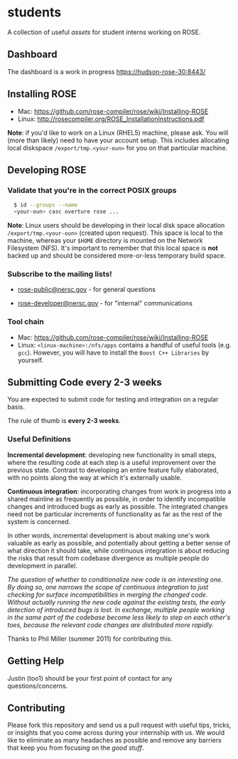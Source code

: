 students
========

A collection of useful *assets* for student interns working on ROSE.

## Dashboard

The dashboard is a work in progress [https://hudson-rose-30:8443/](https://hudson-rose-30:8443/)

## Installing ROSE

* Mac: https://github.com/rose-compiler/rose/wiki/Installing-ROSE
* Linux: http://rosecompiler.org/ROSE_InstallationInstructions.pdf

**Note**: if you'd like to work on a Linux (RHEL5) machine, please ask. You will
(more than likely) need to have your account setup. This includes allocating
local diskspace `/export/tmp.<your-oun>` for you on that particular machine.

## Developing ROSE

### Validate that you're in the correct POSIX groups
``` bash
  $ id --groups --name
  <your-oun> casc overture rose ...
```

**Note**: Linux users should be developing in their local disk space allocation
`/export/tmp.<your-oun>` (created upon request). This space is local to the machine,
whereas your `$HOME` directory is mounted on the Network Filesystem (NFS). It's important
to remember that this local space is **not** backed up and should be considered
more-or-less temporary build space.

### Subscribe to the mailing lists!

* [rose-public@nersc.gov](https://mailman.nersc.gov/mailman/listinfo/rose-public) - for general questions

* [rose-developer@nersc.gov](https://mailman.nersc.gov/mailman/listinfo/rose-developer) - for "internal" communications

### Tool chain

* Mac: https://github.com/rose-compiler/rose/wiki/Installing-ROSE
* Linux: `<linux-machine>:/nfs/apps` contains a handful of useful tools (e.g. `gcc`).
  However, you will have to install the `Boost C++ Libraries` by yourself.

## Submitting Code **every 2-3 weeks**

You are expected to submit code for testing and integration on a regular basis.

The rule of thumb is **every 2-3 weeks**.

### Useful Definitions

**Incremental development**: developing new functionality in small steps, where the resulting code 
at each step is a useful improvement over the previous state. Contrast to developing an entire feature 
fully elaborated, with no points along the way at which it's externally usable.

**Continuous integration**: incorporating changes from work in progress into a shared mainline as
frequently as possible, in order to identify incompatible changes and introduced bugs as early as
possible. The integrated changes need not be particular increments of functionality as far as the
rest of the system is concerned.

In other words, incremental development is about making one's work valuable as early as possible,
and potentially about getting a better sense of what direction it should take, while continuous
integration is about reducing the risks that result from codebase divergence as multiple people do
development in parallel.

*The question of whether to conditionalize new code is an interesting one. By doing so, one narrows
the scope of continuous integration to just checking for surface incompatibilities in merging the
changed code. Without actually running the new code against the existing tests, the early detection
of introduced bugs is lost. In exchange, multiple people working in the same part of the codebase
become less likely to step on each other's toes, because the relevant code changes are distributed
more rapidly.*

Thanks to Phil Miller (summer 2011) for contributing this.

## Getting Help

Justin (too1) should be your first point of contact for any questions/concerns.

## Contributing

Please fork this repository and send us a pull request with useful tips, tricks, or insights
that you come across during your internship with us. We would like to eliminate as many
headaches as possible and remove any barriers that keep you from focusing on the *good stuff*.
